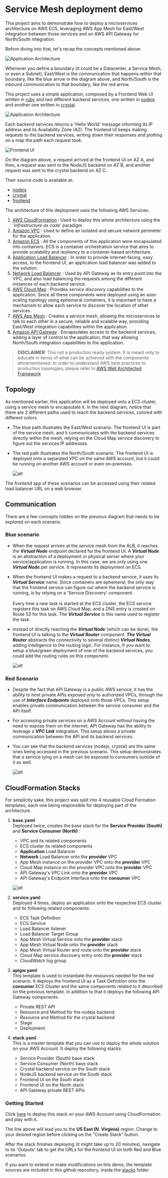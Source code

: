 # Service Mesh deployment demo

This project aims to demonstrate how to deploy a microservices architecture on AWS ECS, leveraging AWS App Mesh for East/West integration between those services and on AWS API Gateway for North/South integration. 

Before diving into that, let's recap the concepts mentioned above:  

![Application Architecture](./static/north-south-east-west.png) 

Whenever you define a boundary (it could be a Datacenter, a Service Mesh, or even a Subnet), East/West is the communication that happens within that boundary, like the blue arrow in the diagram above, and North/South is the inbound communication to that boundary, like the red arrow. 

This project uses a simple application, composed by a Frontend Web UI written in [ruby](https://www.ruby-lang.org/en/) and two different backend services, one written in [nodejs](https://nodejs.org/en/) and another one written in [crystal](https://crystal-lang.org). 

![Application Architecture](./static/application-architecture.png) 

Each backend services returns a 'Hello World' message informing its IP address and its Availability Zone (AZ). The frontend UI keeps making requests to the backend services, writing down their responses and plotting on a map the path each request took.

![Frontend UI](./static/a-b-c.svg) 

On the diagram above, a request arrived at the frontend UI on AZ A, and then, a request was sent to the NodeJS backend on AZ B, and another request was sent to the crystal backend on AZ C.


Their source code is available at: 
- [nodejs](https://github.com/brentley/ecsdemo-nodejs)
- [crystal](https://github.com/brentley/ecsdemo-crystal)
- [frontend](https://github.com/brentley/ecsdemo-frontend)


The architecture of this deployment uses the following AWS Services:

1. [AWS CloudFormation](https://docs.aws.amazon.com/AWSCloudFormation/latest/UserGuide/GettingStarted.html) : Used to deploy this whole architecture using the '*infrastructure as code*' paradigm.
1. [Amazon VPC](https://docs.aws.amazon.com/vpc/latest/userguide/vpc-getting-started.html) : Used to define an isolated and secure network perimeter for the application. 
1. [Amazon ECS](https://docs.aws.amazon.com/AmazonECS/latest/developerguide/getting-started-ecs-ec2.html) : All the components of this application were encapsulated into containers. ECS is a container orchestration service that aims to provide scalability and resiliency to a container-based architecture. 
1. [Application Load Balancer](https://docs.aws.amazon.com/elasticloadbalancing/latest/application/application-load-balancer-getting-started.html) : In order to provide internet-facing, easy access, to the frontend UI, an application load balancer was added to the solution.
1. [Network Load Balancer](https://docs.aws.amazon.com/elasticloadbalancing/latest/network/network-load-balancer-getting-started.html) : Used by API Gateway as its entry point into the VPC, and also load balancing the requests among the different instances of each backend service. 
1. [AWS Cloud Map](https://docs.aws.amazon.com/cloud-map/latest/dg/setting-up-cloud-map.html) : Provides *service discovery* capabilities to the application. Since all these components were deployed using an auto-scaling topology using ephemeral containers, it is important to have a mechanism to allow each service to discover the location of other services. 
1. [AWS App Mesh](https://docs.aws.amazon.com/app-mesh/latest/userguide/appmesh-getting-started.html) : Creates a service mesh, allowing the microservices to talk to each other in a secure, reliable and scalable way, providing East/West integration capabilities within the application.
1. [Amazon API Gateway](https://docs.aws.amazon.com/apigateway/latest/developerguide/getting-started.html) : Encapsulates access to the backend services, adding a layer of control to the application, that way allowing North/South integration capabilities to the application.

> **DISCLAIMER**: This not a production ready system. It is meant only to educate in terms of what can be achieved with the components aforementioned. In order to understand AWS best practices to production topologies, please refer to [AWS Well Architected Framework](https://aws.amazon.com/architecture/well-architected/)


## Topology

As mentioned earlier, this application will be deployed onto a ECS cluster, using a service mesh to encapsulate it. In the next diagram, notice that there are 2 different paths used to reach the backend services, colored with different colors.

-	The blue path illustrates the East/West scenario. The frontend UI is part of the service mesh, and it communicates with the backend services directly within the mesh, relying on the Cloud Map service discovery to figure out the services IP addresses. 

-	The red path illustrates the North/South scenario. The frontend UI is deployed onto a separated VPC on the same AWS account, but it could be running on another AWS account or even on-premises. 

	![alt](./static/architecture.png)


The frontend app of these scenarios can be accessed using their related load balancer URL on a web browser.

## Communication

There are a few concepts hidden on the previous diagram that needs to be explored on each scenario.


### Blue scenario

- When the request arrives at the service mesh from the ALB, it reaches the ***Virtual Node*** endpoint declared for the frontend UI. A ***Virtual Node*** is an abstraction of a deployment or physical server where your service/application is running. In this case, we are only using one ***Virtual Node*** per service. It represents its deployment on ECS.  

- When the frontend UI makes a request to a backend service, it uses its ***Virtual Service*** name. Since containers are ephemeral, the only way that the frontend service can figure out where the backend service is running, is by relying on a 'Service Discovery' component.    
&nbsp;  
Every time a new task is started at the ECS cluster, the ECS service registers this task on AWS Cloud Map, and a DNS entry is created on Route 53 for this task. The ***Virtual Service*** is this name used to register the task.

- Instead of directly reaching the ***Virtual Node*** (which can be done), the frontend UI is talking to the ***Virtual Router*** component. ***The Virtual Router*** abstracts the connectivity to several distinct ***Virtual Nodes***, adding intelligence to the routing logic. For instance, if you want to setup a blue/green deployment of one of the backend services, you could add the routing rules on this component.  

	![alt](./static/dataflow-mesh.png)


### Red Scenario

- Despite the fact that API Gateway is a public AWS service, it has the ability to host private APIs exposed only to authorized VPCs, through the use of ***Interface Endpoints*** deployed onto those VPCs. This setup enables private communication between the service consumer and the API itself.

- For accessing private services on a AWS Account without having the need to expose them on the internet, API Gateway has the ability to leverage a ***VPC Link*** integration. This setup allows a private communication between the API and its backend services. 

- You can see that the backend services (nodejs, crystal) are the same ones being accessed in the previous scenario. This setup demonstrates that a service lying on a mesh can be exposed to consumers outside of it as well.  

	![alt](./static/dataflow-apigw.png) 



## CloudFormation Stacks

For simplicity sake, this project was split into 4 reusable Cloud Formation templates, each one being responsible for deploying part of the architecture.

1. **base.yaml**
&nbsp;  
Deployed twice, creates the base stack for the **Service Provider (South)** and **Service Consumer (North)**  :
	-	VPC and its related components
	-	ECS cluster its related components
	-	**Application** Load Balancer
	- **Network** Load Balancer onto the **provider** VPC
	-	App Mesh instance on the provider VPC onto the **provider** VPC
	- Cloud Map instance on the provider VPC onto the **provider** VPC
	- API Gateway's VPC Link onto the **provider** VPC
	- API Gateway's Endpoint Interface onto the **consumer** VPC  

	![alt](./static/stack.png)  

2. **service.yaml**
&nbsp;  
Deployed 4 times, deploy an application onto the respective ECS cluster and its following related components:
	- ECS Task Definition 
	-	ECS Service
	-	Load Balancer listener 
	-	Load Balancer Target Group
	-	App Mesh Virtual Service onto the **provider** stack
	-	App Mesh Virtual Node onto the **provider** stack
	-	App Mesh Virtual Router and route onto the **provider** stack
	-	Cloud Map service discovery entry onto the **provider** stack
	-	CloudWatch log group

3.	**apigw.yaml**
&nbsp;  
This template is used to instantiate the resources needed for the red scenario. It deploys the frontend UI as a Task Definition onto the **consumer** ECS Cluster and the same components related to it described on the previous template. In addition to that it deploys the following API Gateway components:
	- Private REST API 
	-	Resource and Method for the nodejs backend
	-	Resource and Method for the crystal backend
	-	Stage
	- Deployment  

3.	**stack.yaml**
&nbsp;  
This is a master template that you can use to deploy the whole solution on your AWS Account. It deploy the following stacks:
	- Service Provider (South) base stack
	- Service Consumer (North) base stack
	- Crystal backend service on the South stack
	- NodeJS backend service on the South stack
	- Frontend UI on the South stack
	- Frontend UI on the North stack
	- API Gateway private REST APIs

### Getting Started

Click [here](https://console.aws.amazon.com/cloudformation/home?region=us-east-1#/stacks/quickcreate?templateURL=https://servicemesh-demo-templates.s3-sa-east-1.amazonaws.com/stack.yaml&stackName=servicemesh-demo) to deploy this stack on your AWS Account using CloudFormation and play with it.  

The link above will lead you to the **US East (N. Virginia)** region. Change to your desired region before clicking on the "Create Stack" button. 

After the stack finishes deploying (it might take up to 20 minutes), navigate to its 'Outputs' tab to get the URLs for the frontend UI on both Red and Blue scenarios.  

If you want to extend or make modifications on this demo, the template sources are included in this github repository, inside the [stacks](./stacks) folder.